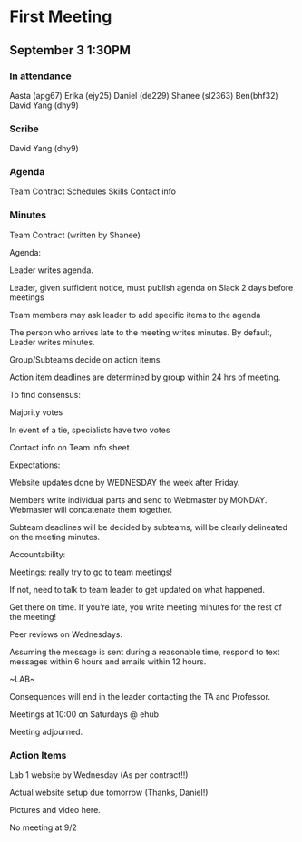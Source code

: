 # First Meeting
## September 3 1:30PM

### In attendance
Aasta (apg67)
Erika (ejy25)
Daniel (de229)
Shanee (sl2363)
Ben(bhf32)
David Yang (dhy9)

### Scribe 
David Yang (dhy9)

### Agenda
Team Contract
Schedules
Skills
Contact info

### Minutes
Team Contract (written by Shanee)

Agenda:

Leader writes agenda.

Leader, given sufficient notice, must publish agenda on Slack 2 days before meetings

Team members may ask leader to add specific items to the agenda

The person who arrives late to the meeting writes minutes. By default, Leader writes minutes.

Group/Subteams decide on action items.

Action item deadlines are determined by group within 24 hrs of meeting.

To find consensus:

Majority votes

In event of a tie, specialists have two votes

Contact info on Team Info sheet.

Expectations:

Website updates done by WEDNESDAY the week after Friday.

Members write individual parts and send to Webmaster by MONDAY. Webmaster will concatenate them together.

Subteam deadlines will be decided by subteams, will be clearly delineated on the meeting minutes.

Accountability:

Meetings: really try to go to team meetings!

If not, need to talk to team leader to get updated on what happened.

Get there on time. If you’re late, you write meeting minutes for the rest of the meeting!

Peer reviews on Wednesdays.

Assuming the message is sent during a reasonable time, respond to text messages within 6 hours and emails within 12 hours.

~LAB~

Consequences will end in the leader contacting the TA and Professor.

Meetings at 10:00 on Saturdays @ ehub

Meeting adjourned.

### Action Items

Lab 1 website by Wednesday (As per contract!!)

Actual website setup due tomorrow (Thanks, Daniel!)

Pictures and video here.

No meeting at 9/2
